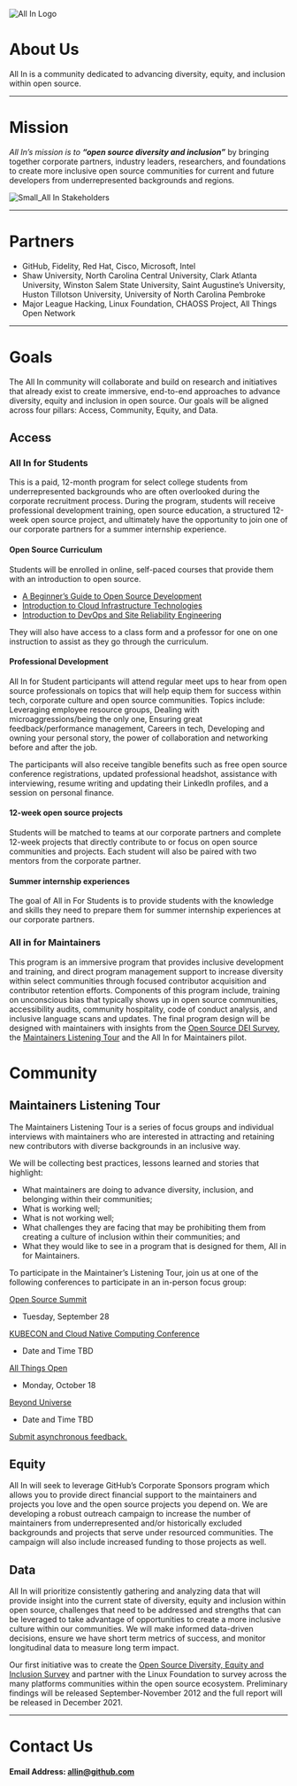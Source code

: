
![All In Logo](https://user-images.githubusercontent.com/70516588/134222074-ba65245b-1779-4f02-9d13-58c744d00ddf.png)

# About Us
All In is a community dedicated to advancing diversity, equity, and inclusion within open source.  

---

# Mission
_All In’s mission is to  **“open source diversity and inclusion”**_ by bringing together corporate partners, industry leaders, researchers, and foundations to create more inclusive open source communities for current and future developers from underrepresented backgrounds and regions.

![Small_All In Stakeholders](https://user-images.githubusercontent.com/70516588/134222646-c480d2dd-a138-4741-867e-25291481f0db.png)

---

# Partners
- GitHub, Fidelity, Red Hat, Cisco, Microsoft, Intel
- Shaw University, North Carolina Central University, Clark Atlanta University, Winston Salem State University, Saint Augustine’s University, Huston Tillotson University, University of North Carolina Pembroke
- Major League Hacking, Linux Foundation, CHAOSS Project, All Things Open Network

---

# Goals
The All In community will collaborate and build on research and initiatives that already exist to create immersive, end-to-end approaches to advance diversity, equity and inclusion in open source. Our goals will be aligned across four pillars: Access, Community, Equity, and Data.

## Access

### All In for Students 
This is a paid, 12-month program for select college students from underrepresented backgrounds who are often overlooked during the corporate recruitment process. During the program, students will receive professional development training, open source education, a structured 12-week open source project, and ultimately have the opportunity to join one of our corporate partners for a summer internship experience.

#### Open Source Curriculum
Students will be enrolled in online, self-paced courses that provide them with an introduction to open source.
- [A Beginner’s Guide to Open Source Development](https://training.linuxfoundation.org/training/beginners-guide-open-source-software-development/)
- [Introduction to Cloud Infrastructure Technologies](https://training.linuxfoundation.org/training/introduction-to-cloud-infrastructure-technologies/) 
- [Introduction to DevOps and Site Reliability Engineering](https://training.linuxfoundation.org/training/introduction-to-devops-and-site-reliability-engineering-lfs162/)

They will also have access to a class form and a professor for one on one instruction to assist as they go through the curriculum.
 
#### Professional Development
All In for Student participants will attend regular meet ups to hear from open source professionals on topics that will help equip them for success within tech, corporate culture and open source communities. Topics include: Leveraging employee resource groups, Dealing with microaggressions/being the only one, Ensuring great feedback/performance management, Careers in tech, Developing and owning your personal story, the power of collaboration and networking before and after the job. 
 
The participants will also receive tangible benefits such as free open source conference registrations, updated professional headshot, assistance with interviewing, resume writing and updating their LinkedIn profiles, and a session on personal finance. 
 
#### 12-week open source projects
Students will be matched to teams at our corporate partners and complete 12-week projects that directly contribute to or focus on open source communities and projects. Each student will also be paired with two mentors from the corporate partner.
 
#### Summer internship experiences
The goal of All in For Students is to provide students with the knowledge and skills they need to prepare them for summer internship experiences at our corporate partners. 

### All in for Maintainers
This program is an immersive program that provides inclusive development and training, and direct program management support to increase diversity within select communities through focused contributor acquisition and contributor retention efforts. Components of this program include, training on unconscious bias that typically shows up in open source communities, accessibility audits, community hospitality, code of conduct analysis, and inclusive language scans and updates. The final program design will be designed with maintainers with insights from the [Open Source DEI Survey](https://www.linuxfoundation.org/press-release/linux-foundation-launches-2021-open-source-diversity-equity-and-inclusion-survey/), the [Maintainers Listening Tour](https://github.com/soyetubo/All-In/blob/main/README.md#maintainers-listening-tour) and the All In for Maintainers pilot.

# Community
## Maintainers Listening Tour
The Maintainers Listening Tour is a series of focus groups and individual interviews with maintainers who are interested in attracting and retaining new contributors with diverse backgrounds in an inclusive way. 

We will be collecting best practices, lessons learned and stories that highlight:
- What maintainers are doing to advance diversity, inclusion, and belonging within their communities;
- What is working well;
- What is not working well;
- What challenges they are facing that may be prohibiting them from creating a culture of inclusion within their communities; and 
- What they would like to see in a program that is designed for them, All in for Maintainers.

To participate in the Maintainer’s Listening Tour, join us at one of the following conferences to participate in an in-person focus group: 

[Open Source Summit](https://osselc21.sched.com/event/nCpS)
- Tuesday, September 28

[KUBECON and Cloud Native Computing Conference](https://events.linuxfoundation.org/kubecon-cloudnativecon-north-america/)
- Date and Time TBD

[All Things Open](https://2021.allthingsopen.org/)
- Monday, October 18 

[Beyond Universe](https://githubuniverse.com/) 
- Date and Time TBD

[Submit asynchronous feedback.](link)

## Equity
All In will seek to leverage GitHub’s Corporate Sponsors program which allows you to provide direct financial support to the maintainers and projects you love and the open source projects you depend on. We are developing a robust outreach campaign to increase the number of maintainers from underrepresented and/or historically excluded backgrounds and projects that serve under resourced communities. The campaign will also include increased funding to those projects as well.

## Data
All In will prioritize consistently gathering and analyzing data that will provide insight into the current state of diversity, equity and inclusion within open source, challenges that need to be addressed and strengths that can be leveraged to take advantage of opportunities to create a more inclusive culture within our communities. We will make informed data-driven decisions, ensure we have short term metrics of success, and monitor longitudinal data to measure long term impact. 

Our first initiative was to create the [Open Source Diversity, Equity and Inclusion Survey](https://www.linuxfoundation.org/press-release/linux-foundation-launches-2021-open-source-diversity-equity-and-inclusion-survey/) and partner with the Linux Foundation to survey across the many platforms communities within the open source ecosystem. Preliminary findings will be released September-November 2012 and the full report will be released in December 2021. 

---

# Contact Us

#### Email Address: allin@github.com



